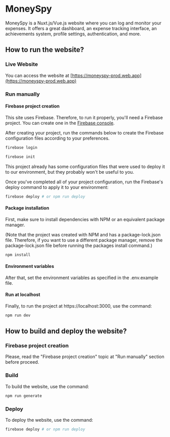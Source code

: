 # MoneySpy

MoneySpy is a Nuxt.js/Vue.js website where you can log and monitor your expenses. It offers a great dashboard, an expense tracking interface, an achievements system, profile settings, authentication, and more.

## How to run the website?

### Live Website
You can access the website at [https://moneyspy-prod.web.app](https://moneyspy-prod.web.app)

### Run manually

#### Firebase project creation
This site uses Firebase. Therefore, to run it properly, you'll need a Firebase project. You can create one in the [Firebase console](https://console.firebase.google.com).

After creating your project, run the commands below to create the Firebase configuration files according to your preferences.

```bash
firebase login

firebase init
```

This project already has some configuration files that were used to deploy it to our environment, but they probably won't be useful to you.

Once you've completed all of your project configuration, run the Firebase's deploy command to apply it to your environment:

```bash
firebase deploy # or npm run deploy
```

#### Package installation
First, make sure to install dependencies with NPM or an equivalent package manager.

(Note that the project was created with NPM and has a package-lock.json file. Therefore, if you want to use a different package manager, remove the package-lock.json file before running the packages install command.)

```bash
npm install
```

#### Environment variables
After that, set the environment variables as specified in the .env.example file.

#### Run at localhost
Finally, to run the project at https://localhost:3000, use the command:

```bash
npm run dev
```

## How to build and deploy the website?

### Firebase project creation
Please, read the "Firebase project creation" topic at "Run manually" section before proceed.

### Build
To build the website, use the command:

```bash
npm run generate
```

### Deploy
To deploy the website, use the command:

```bash
firebase deploy # or npm run deploy
```